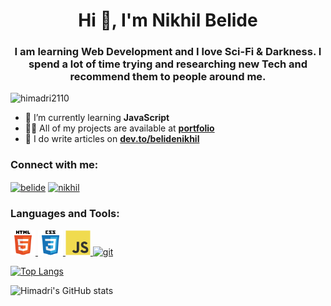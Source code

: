 <h1 align="center">Hi 👋, I'm Nikhil Belide</h1>
<h3 align="center">I am learning Web Development and I love Sci-Fi & Darkness. I spend a lot of time trying and researching new Tech and recommend them to people around me.</h3>
<p align="left"> <img src="https://komarev.com/ghpvc/?username=BelideNikhil&label=Profile%20views&color=blueviolet&style=flat-square" alt="himadri2110" /> </p>

- 🌱 I’m currently learning **JavaScript**
- 👨‍💻 All of my projects are available at **[portfolio](https://nikhil-belide.netlify.app/)**
- 📝 I do write articles on **[dev.to/belidenikhil](https://dev.to/belidenikhil)**

<p align="left">
<h3 align="left">Connect with me:</h3>
<a href="https://twitter.com/Nikhil_Belide" target="blank"><img align="center" src="https://raw.githubusercontent.com/rahuldkjain/github-profile-readme-generator/master/src/images/icons/Social/twitter.svg" alt="belide" height="30" width="40" /></a>
<a href="https://www.linkedin.com/in/nikhilbelide/" target="blank"><img align="center" src="https://raw.githubusercontent.com/rahuldkjain/github-profile-readme-generator/master/src/images/icons/Social/linked-in-alt.svg" alt="nikhil" height="30" width="40" /></a>
</p>
<h3 align="left">Languages and Tools:</h3>
<p align="left">
 <a href="https://www.w3.org/html/" target="_blank"> <img src="https://raw.githubusercontent.com/devicons/devicon/master/icons/html5/html5-original-wordmark.svg" alt="html5" width="40" height="40"/> </a> <a href="https://www.w3schools.com/css/" target="_blank"> <img src="https://raw.githubusercontent.com/devicons/devicon/master/icons/css3/css3-original-wordmark.svg" alt="css3" width="40" height="40"/> </a> <a href="https://getbootstrap.com" target="_blank"> <a href="https://developer.mozilla.org/en-US/docs/Web/JavaScript" target="_blank"> <img src="https://raw.githubusercontent.com/devicons/devicon/master/icons/javascript/javascript-original.svg" alt="javascript" width="40" height="40"/> </a> <a href="https://www.php.net" target="_blank"> </a> <a href="https://git-scm.com/" target="_blank"> <img src="https://www.vectorlogo.zone/logos/git-scm/git-scm-icon.svg" alt="git" width="40" height="40"/> </a>  
</p>
 
[![Top Langs](https://github-readme-stats.vercel.app/api/top-langs/?username=BelideNikhil&layout=compact&theme=radical)](https://github.com/anuraghazra/github-readme-stats)
 
  
![Himadri's GitHub stats](https://github-readme-stats.vercel.app/api?username=BelideNikhil&show_icons=true&theme=radical&hide=issues&count_private=true)




